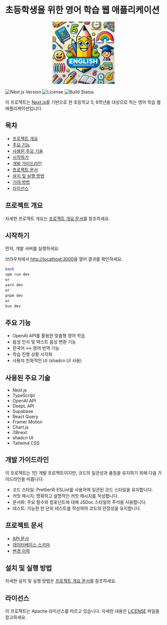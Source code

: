 # 초등학생을 위한 영어 학습 웹 애플리케이션

<p align="center">
  <img src="./public/images/logo.png" alt="영어 학습 앱 로고" width="200">
</p>

![Next.js Version](https://img.shields.io/badge/Next.js-14.2.15-blue)
![License](https://img.shields.io/badge/License-Apache%202.0-green)
![Build Status](https://img.shields.io/badge/build-passing-brightgreen)

이 프로젝트는 [Next.js](https://nextjs.org)를 기반으로 한 초등학교 5, 6학년을 대상으로 하는 영어 학습 웹 애플리케이션입니다.

## 목차

- [프로젝트 개요](#프로젝트-개요)
- [주요 기능](#주요-기능)
- [사용된 주요 기술](#사용된-주요-기술)
- [시작하기](#시작하기)
- [개발 가이드라인](#개발-가이드라인)
- [프로젝트 문서](#프로젝트-문서)
- [설치 및 실행 방법](#설치-및-실행-방법)
- [기여 방법](#기여-방법)
- [라이선스](#라이선스)

## 프로젝트 개요

자세한 프로젝트 개요는 [프로젝트 개요 문서](docs/project-overview.md)를 참조하세요.

## 시작하기

먼저, 개발 서버를 실행하세요:

브라우저에서 [http://localhost:3000](http://localhost:3000)을 열어 결과를 확인하세요.

```bash
bash
npm run dev
or
yarn dev
or
pnpm dev
or
bun dev
```

## 주요 기능

- OpenAI API를 활용한 맞춤형 영어 학습
- 음성 인식 및 텍스트 음성 변환 기능
- 한국어 ↔ 영어 번역 기능
- 학습 진행 상황 시각화
- 사용자 친화적인 UI (shadcn UI 사용)

## 사용된 주요 기술

- Next.js
- TypeScript
- OpenAI API
- DeepL API
- Supabase
- React Query
- Framer Motion
- Chart.js
- i18next
- shadcn UI
- Tailwind CSS

## 개발 가이드라인

이 프로젝트는 1인 개발 프로젝트이지만, 코드의 일관성과 품질을 유지하기 위해 다음 가이드라인을 따릅니다:

- 코드 스타일: Prettier와 ESLint를 사용하여 일관된 코드 스타일을 유지합니다.
- 커밋 메시지: 명확하고 설명적인 커밋 메시지를 작성합니다.
- 문서화: 주요 함수와 컴포넌트에 대해 JSDoc 스타일의 주석을 사용합니다.
- 테스트: 가능한 한 단위 테스트를 작성하여 코드의 안정성을 유지합니다.

## 프로젝트 문서

- [API 문서](docs/api-documentation.md)
- [데이터베이스 스키마](docs/database-schema.md)
- [변경 이력](docs/changelog.md)

## 설치 및 실행 방법

자세한 설치 및 실행 방법은 [프로젝트 개요 문서](docs/project-overview.md#설치-및-실행-방법)를 참조하세요.

## 라이선스

이 프로젝트는 Apache 라이선스를 따르고 있습니다. 자세한 내용은 [LICENSE](LICENSE) 파일을 참고하세요.
